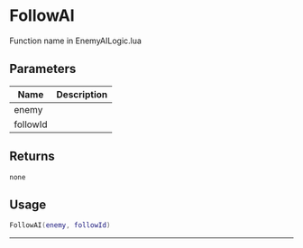 # FollowAI

Function name in EnemyAILogic.lua

## Parameters

| Name     | Description |
| -------- | ----------- |
| enemy    |             |
| followId |             |

## Returns

`none`

## Usage

```lua
FollowAI(enemy, followId)
```

---
